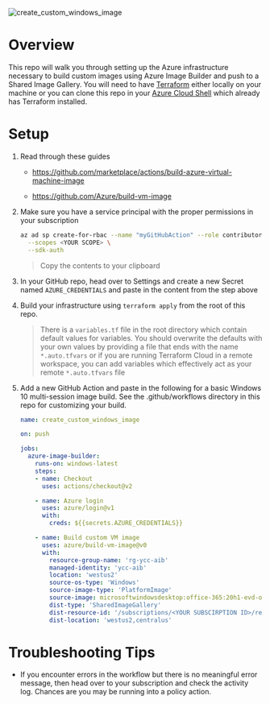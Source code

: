 ![create_custom_windows_image](https://github.com/pauldotyu/azure-wvd/workflows/create_custom_windows_image/badge.svg)

# Overview

This repo will walk you through setting up the Azure infrastructure necessary to build custom images using Azure Image Builder and push to a Shared Image Gallery. You will need to have [Terraform](https://www.terraform.io/downloads.html) either locally on your machine or you can clone this repo in your [Azure Cloud Shell](https://shell.azure.com) which already has Terraform installed.

# Setup

1. Read through these guides

    - https://github.com/marketplace/actions/build-azure-virtual-machine-image

    - https://github.com/Azure/build-vm-image

1. Make sure you have a service principal with the proper permissions in your subscription

    ```sh
    az ad sp create-for-rbac --name "myGitHubAction" --role contributor \
      --scopes <YOUR SCOPE> \
      --sdk-auth
    ```

    > Copy the contents to your clipboard

1. In your GitHub repo, head over to Settings and create a new Secret named `AZURE_CREDENTIALS` and paste in the content from the step above

1. Build your infrastructure using `terraform apply` from the root of this repo. 

    > There is a `variables.tf` file in the root directory which contain default values for variables. You should overwrite the defaults with your own values by providing a file that ends with the name `*.auto.tfvars` or if you are running Terraform Cloud in a remote workspace, you can add variables which effectively act as your remote `*.auto.tfvars` file

1. Add a new GitHub Action and paste in the following for a basic Windows 10 multi-session image build. See the .github/workflows directory in this repo for customizing your build.

    ```yml
    name: create_custom_windows_image

    on: push

    jobs:
      azure-image-builder:
        runs-on: windows-latest
        steps:
        - name: Checkout
          uses: actions/checkout@v2

        - name: Azure login
          uses: azure/login@v1
          with:
            creds: ${{secrets.AZURE_CREDENTIALS}}

        - name: Build custom VM image
          uses: azure/build-vm-image@v0
          with:
            resource-group-name: 'rg-ycc-aib'
            managed-identity: 'ycc-aib'
            location: 'westus2'
            source-os-type: 'Windows'
            source-image-type: 'PlatformImage'
            source-image: microsoftwindowsdesktop:office-365:20h1-evd-o365pp:latest
            dist-type: 'SharedImageGallery'
            dist-resource-id: '/subscriptions/<YOUR SUBSCIRPTION ID>/resourceGroups/<YOUR RESOURCE GROUP>/providers/Microsoft.Compute/galleries/<YOUR SHARED IMAGE GALLERY NAME>/images/<YOUR SHARED IMAGE NAME>'
            dist-location: 'westus2,centralus'
    ```

# Troubleshooting Tips

- If you encounter errors in the workflow but there is no meaningful error message, then head over to your subscription and check the activity log. Chances are you may be running into a policy action.
